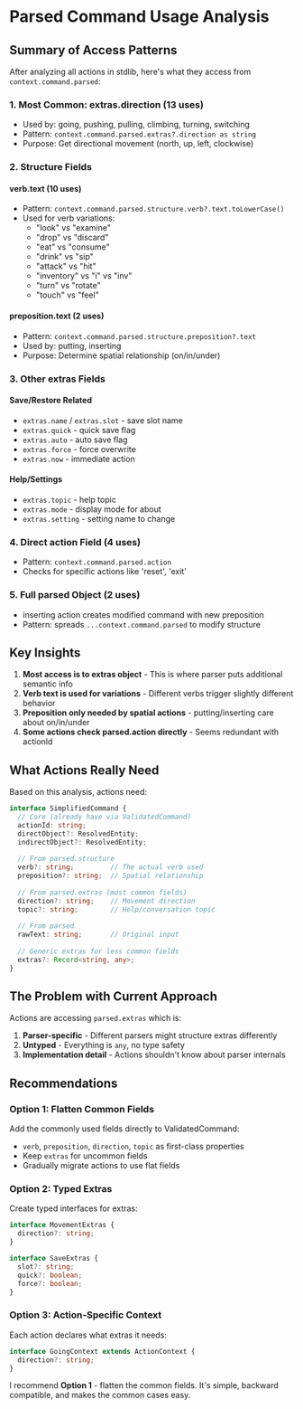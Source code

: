 # Parsed Command Usage Analysis

## Summary of Access Patterns

After analyzing all actions in stdlib, here's what they access from `context.command.parsed`:

### 1. Most Common: extras.direction (13 uses)
- Used by: going, pushing, pulling, climbing, turning, switching
- Pattern: `context.command.parsed.extras?.direction as string`
- Purpose: Get directional movement (north, up, left, clockwise)

### 2. Structure Fields

#### verb.text (10 uses)
- Pattern: `context.command.parsed.structure.verb?.text.toLowerCase()`
- Used for verb variations:
  - "look" vs "examine" 
  - "drop" vs "discard"
  - "eat" vs "consume"
  - "drink" vs "sip"
  - "attack" vs "hit"
  - "inventory" vs "i" vs "inv"
  - "turn" vs "rotate"
  - "touch" vs "feel"

#### preposition.text (2 uses)
- Pattern: `context.command.parsed.structure.preposition?.text`
- Used by: putting, inserting
- Purpose: Determine spatial relationship (on/in/under)

### 3. Other extras Fields

#### Save/Restore Related
- `extras.name` / `extras.slot` - save slot name
- `extras.quick` - quick save flag
- `extras.auto` - auto save flag
- `extras.force` - force overwrite
- `extras.now` - immediate action

#### Help/Settings
- `extras.topic` - help topic
- `extras.mode` - display mode for about
- `extras.setting` - setting name to change

### 4. Direct action Field (4 uses)
- Pattern: `context.command.parsed.action`
- Checks for specific actions like 'reset', 'exit'

### 5. Full parsed Object (2 uses)
- inserting action creates modified command with new preposition
- Pattern: spreads `...context.command.parsed` to modify structure

## Key Insights

1. **Most access is to extras object** - This is where parser puts additional semantic info
2. **Verb text is used for variations** - Different verbs trigger slightly different behavior
3. **Preposition only needed by spatial actions** - putting/inserting care about on/in/under
4. **Some actions check parsed.action directly** - Seems redundant with actionId

## What Actions Really Need

Based on this analysis, actions need:

```typescript
interface SimplifiedCommand {
  // Core (already have via ValidatedCommand)
  actionId: string;
  directObject?: ResolvedEntity;
  indirectObject?: ResolvedEntity;
  
  // From parsed.structure  
  verb?: string;         // The actual verb used
  preposition?: string;  // Spatial relationship
  
  // From parsed.extras (most common fields)
  direction?: string;    // Movement direction
  topic?: string;        // Help/conversation topic
  
  // From parsed
  rawText: string;       // Original input
  
  // Generic extras for less common fields
  extras?: Record<string, any>;
}
```

## The Problem with Current Approach

Actions are accessing `parsed.extras` which is:
1. **Parser-specific** - Different parsers might structure extras differently
2. **Untyped** - Everything is `any`, no type safety
3. **Implementation detail** - Actions shouldn't know about parser internals

## Recommendations

### Option 1: Flatten Common Fields
Add the commonly used fields directly to ValidatedCommand:
- `verb`, `preposition`, `direction`, `topic` as first-class properties
- Keep `extras` for uncommon fields
- Gradually migrate actions to use flat fields

### Option 2: Typed Extras
Create typed interfaces for extras:
```typescript
interface MovementExtras {
  direction?: string;
}

interface SaveExtras {
  slot?: string;
  quick?: boolean;
  force?: boolean;
}
```

### Option 3: Action-Specific Context
Each action declares what extras it needs:
```typescript
interface GoingContext extends ActionContext {
  direction?: string;
}
```

I recommend **Option 1** - flatten the common fields. It's simple, backward compatible, and makes the common cases easy.